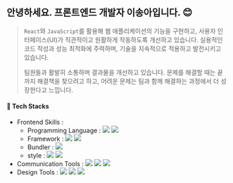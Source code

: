 ## 안녕하세요. 프론트엔드 개발자 이송아입니다. 😊

> `React`와 `JavaScript`를 활용해 웹 애플리케이션의 기능을 구현하고, 사용자 인터페이스(UI)가 직관적이고 원활하게 작동하도록 개선하고 있습니다. 실용적인 코드 작성과 성능 최적화에 주력하며, 기술을 지속적으로 적용하고 발전시키고 있습니다.
> 
> 팀원들과 활발히 소통하며 결과물을 개선하고 있습니다. 문제를 해결할 때는 끝까지 해결책을 찾으려고 하고, 어려운 문제는 팀과 함께 해결하는 과정에서 더 성장한다고 느낍니다.

<!--  #### 🙋‍♀️ Portfolio

- [Portfolio Website (Made in 2024)](https://leesonga-portfolio.netlify.app)

#### 📑 Resume -->

 #### 🌱 Tech Stacks

- Frontend Skills :
  - Programming Language : <img src="https://img.shields.io/badge/JavaScript-F7DF1E?style=flat-square&logo=JavaScript&logoColor=white"/> <img src="https://img.shields.io/badge/TypeScript-3178C6?style=flat-square&logo=TypeScript&logoColor=white"/>
  - Framework : <img src="https://img.shields.io/badge/React-61DAFB?style=flat-square&logo=React&logoColor=white"/> <img src="https://img.shields.io/badge/Next.js-000000?style=flat-square&logo=Next.js&logoColor=white"/>
  - Bundler : <img src="https://img.shields.io/badge/Vite-A75CE0?style=flat-square&logo=Vite&logoColor=white"/>
  - style : <img src="https://img.shields.io/badge/Tailwind CSS-38BDF8?style=flat-square&logo=Tailwind CSS&logoColor=white"/> <img src="https://img.shields.io/badge/StyledComponents-CD6799?style=flat-square&logo=StyledComponents&logoColor=white"/> 
- Communication Tools : <img src="https://img.shields.io/badge/Notion-000000?style=flat-square&logo=Notion&logoColor=white"/> <img src="https://img.shields.io/badge/Jira-0052CC?style=flat-square&logo=Jira&logoColor=white"/> <img src="https://img.shields.io/badge/Discord-5A55D6?style=flat-square&logo=Discord&logoColor=white"/> 
- Design Tools : <img src="https://img.shields.io/badge/Figma-FF3737?style=flat-square&logo=Figma&logoColor=white"/> <img src="https://img.shields.io/badge/Adobe Photoshop-31A8FF?style=flat-square&logo=Adobe Photoshop&logoColor=white"/> <img src="https://img.shields.io/badge/Adobe Illustrator-DF730A?style=flat-square&logo=Adobe Illustrator&logoColor=white"/> 
  <!-- - Want to Learn : <img src="https://img.shields.io/badge/StoryBook-ED56BB?style=flat-square&logo=StoryBook&logoColor=white"/> <img src="https://img.shields.io/badge/Jest-AD2929?style=flat-square&logo=Jest&logoColor=white"/> -->
